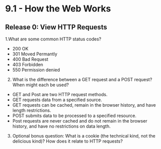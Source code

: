 # 9.1 - How the Web Works

## Release 0: View HTTP Requests
1.What are some common HTTP status codes?
* 200 OK
* 301 Moved Permantly
* 400 Bad Request
* 403 Forbidden
* 550 Permission denied

2. What is the difference between a GET request and a POST request? When might each be used?
* GET and Post are two HTTP request methods.
* GET requests data from a specified source.
* GET requests can be cached, remain in the browser history, and have length restrictions.
* POST submits data to be processed to a specified resource.
* Post requests are never cached and do not remain in the browser history, and have no restrictions on data length.
3. Optional bonus question: What is a cookie (the technical kind, not the delicious kind)? How does it relate to HTTP requests?
